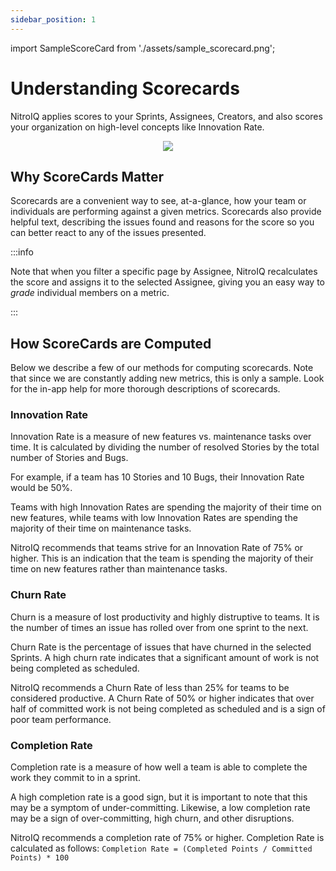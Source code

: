 ```yaml
---
sidebar_position: 1
---
```


import SampleScoreCard from './assets/sample_scorecard.png';

# Understanding Scorecards

NitroIQ applies scores to your Sprints, Assignees, Creators, and also scores your organization on high-level concepts like Innovation Rate.

<div align="center">
<img src={SampleScoreCard} className="doc_image"/>
</div>

## Why ScoreCards Matter

Scorecards are a convenient way to see, at-a-glance, how your team or individuals are performing against a given metrics. Scorecards also provide helpful text, describing the issues found and reasons for the score so you can better react to any of the issues presented.

:::info

Note that when you filter a specific page by Assignee, NitroIQ recalculates the score and assigns it to the selected Assignee, giving you an easy way to *grade* individual members on a metric. 

:::

## How ScoreCards are Computed

Below we describe a few of our methods for computing scorecards. Note that since we are constantly adding new metrics, this is only a sample. Look for the in-app help for more thorough descriptions of scorecards.

### Innovation Rate

Innovation Rate is a measure of new features vs. maintenance tasks over time. It is calculated by dividing the number of resolved Stories by the total number of Stories and Bugs.

For example, if a team has 10 Stories and 10 Bugs, their Innovation Rate would be 50%.

Teams with high Innovation Rates are spending the majority of their time on new features, while teams with low Innovation Rates are spending the majority of their time on maintenance tasks.

NitroIQ recommends that teams strive for an Innovation Rate of 75% or higher. This is an indication that the team is spending the majority of their time on new features rather than maintenance tasks.

### Churn Rate

Churn is a measure of lost productivity and highly distruptive to teams. It is the number of times an issue has rolled over from one sprint to the next. 

Churn Rate is the percentage of issues that have churned in the selected Sprints. A high churn rate indicates that a significant amount of work is not being completed as scheduled.

NitroIQ recommends a Churn Rate of less than 25% for teams to be considered productive. A Churn Rate of 50% or higher indicates that over half of committed work is not being completed as scheduled and is a sign of poor team performance.

### Completion Rate

Completion rate is a measure of how well a team is able to complete the work they commit to in a sprint.

A high completion rate is a good sign, but it is important to note that this may be a symptom of under-committing. Likewise, a low completion rate may be a sign of over-committing, high churn, and other disruptions.

NitroIQ recommends a completion rate of 75% or higher. Completion Rate is calculated as follows: `Completion Rate = (Completed Points / Committed Points) * 100`